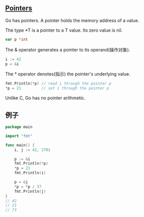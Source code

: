 ## [Pointers](https://tour.golang.org/moretypes/1)
Go has pointers. A pointer holds the memory address of a value.

The type *T is a pointer to a T value. Its zero value is nil.
```go
var p *int
```

The & operator generates a pointer to its operand(操作对象).
```go
i := 42
p = &i
```

The * operator denotes(指示) the pointer's underlying value.
```go
fmt.Println(*p) // read i through the pointer p
*p = 21         // set i through the pointer p
```
Unlike C, Go has no pointer arithmetic.

## 例子
```go
package main

import "fmt"

func main() {
    i, j := 42, 2701

    p := &i             
    fmt.Println(*p)
    *p = 21
    fmt.Println(i)

    p = &j
    *p = *p / 37
    fmt.Println(j)
}
// 42
// 21
// 73
```